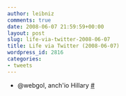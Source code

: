 ```yaml
---
author: leibniz
comments: true
date: 2008-06-07 21:59:59+00:00
layout: post
slug: life-via-twitter-2008-06-07
title: Life via Twitter (2008-06-07)
wordpress_id: 2816
categories:
- tweets
---
```



	
  * @webgol, anch'io Hillary [#](http://twitter.com/leibniz/statuses/829182146)


